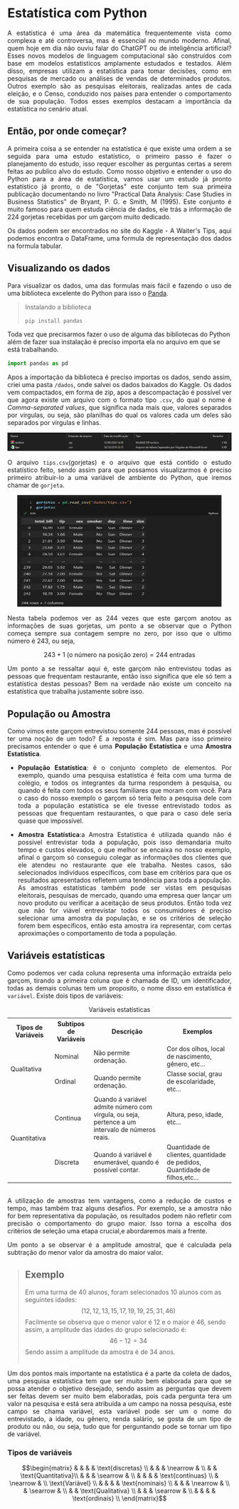 # Estatística com Python
<p style="text-align:justify">
A estatística é uma área da matemática frequentemente vista como complexa e até controversa, mas é essencial no mundo moderno. Afinal, quem hoje em dia não ouviu falar do ChatGPT ou de inteligência artificial? Esses novos modelos de linguagem computacional são construídos com base em modelos estatísticos amplamente estudados e testados. Além disso, empresas utilizam a estatística para tomar decisões, como em pesquisas de mercado ou análises de vendas de determinados produtos. Outros exemplo são as pesquisas eleitorais, realizadas antes de cada eleição, e o Censo, conduzido nos países para entender o comportamento de sua população. Todos esses exemplos destacam a importância da estatística no cenário atual.
</p>


## Então, por onde começar?

<p style="text-align:justify">
A primeira coisa a se entender na estatística é que existe uma ordem a se seguida para uma estudo estatístico, o primeiro passo é fazer o planejamento do estudo, isso requer escolher as perguntas certas a serem feitas ao publico alvo do estudo. Como nosso objetivo e entender o uso do Python para a área de estatística, vamos usar um estudo já pronto estatístico já pronto, o de "Gorjetas" este conjunto tem sua primeira publicação documentando no livro "Practical Data Analysis: Case Studies in Business Statistics" de Bryant, P. G. e Smith, M (1995). Este conjunto é muito famoso para quem estuda ciência de dados, ele trás a informação de 224 gorjetas recebidas por um garçom muito dedicado.
</p>

<p style="text-align:justify">
Os dados podem ser encontrados no site do <a herf="https://www.kaggle.com/datasets/jsphyg/tipping">Kaggle - A Waiter's Tips</a>, aqui podemos encontra o DataFrame, uma formula de representação dos dados na formula tabular.
</p>

## Visualizando os dados
<p style="text-align:justify">
Para visualizar os dados, uma das formulas mais fácil e fazendo o uso de uma biblioteca excelente do Python para isso o <a href="https://pandas.pydata.org/">Panda</a>.
</p>

> Instalando a biblioteca
>```python
>pip install pandas
>```

Toda vez que precisarmos fazer o uso de alguma das bibliotecas do Python além de fazer sua instalação é preciso importa ela no arquivo em que se está trabalhando.


~~~python
import pandas as pd
~~~

<p style="text-align:justify">
Apos a importação da biblioteca é preciso importas os dados, sendo assim, criei uma pasta <code>/dados</code>, onde salvei os dados baixados do <a herf="https://www.kaggle.com/datasets/jsphyg/tipping">Kaggle</a>. Os dados vem compactados, em forma de zip, apos a descompactação é possível ver que agora existe um arquivo com o formato tipo <code>.csv</code>, do qual o nome é <i>Comma-separated values</i>, que significa nada mais que, valores separados por virgulas, ou seja, são planilhas do qual os valores cada um deles são separados por virgulas e linhas.
</p>

![pasta de dados](/image/pasta_dados.png)

<p style="text-align:justify">
O arquivo <code>tips.csv</code>(gorjetas) e o arquivo que está contido o estudo estatístico feito, sendo assim para que possamos visualizarmos é preciso primeiro atribuir-lo a uma variável de ambiente do Python, que iremos chamar de <code>gorjeta</code>.
</p>

<p align="center">
    <img width="460" height="250" src="image\criando_gorjetas.png">
</p>

<p style="text-align:justify">
Nesta tabela podemos ver as 244 vezes que este garçom anotou as informações de suas gorjetas, um ponto a se observar que o Python começa sempre sua contagem sempre no zero, por isso que o ultimo número é 243, ou seja,
</p>

$$243+1\text{ (o número na posição zero)} = 244 \text{ entradas}$$ 

<p style="text-align:justify">
Um ponto a se ressaltar aqui é, este garçom não entrevistou todas as pessoas que frequentam restaurante, então isso significa que ele só tem a estatística destas pessoas? Bem na verdade não existe um conceito na estatística que trabalha justamente sobre isso. 
</p>

## População ou Amostra
<p style="text-align:justify">
Como vimos este garçom entrevistou somente 244 pessoas, mas é possível ter uma noção de um todo? É a reposta é sim. Mas para isso primeiro precisamos entender o que é 
uma <b>População Estatística</b> e uma <b>Amostra Estatística</b>.
</p>
<ul>
    <li>
        <p style="text-align:justify">
            <b>População Estatística</b>: é o conjunto completo de elementos. Por exemplo, quando uma pesquisa estatística é feita com uma turma de colégio, e todos os integrantes da turma respondem à pesquisa, ou quando é feita com todos os seus familiares que moram com você. Para o caso do nosso exemplo o garçom só teria feito a pesquisa dele com toda a população estatística se ele tivesse entrevistado todos as pessoas que frequentam restaurantes, o que para o caso dele seria quase que impossível.
        </p>
    </li>
    <li>
        <p style="text-align:justify">
            <b>Amostra Estatística</b>:a Amostra Estatística é utilizada quando não é possível entrevistar toda a população, pois isso demandaria muito tempo e custos elevados, o que melhor se encaixa no nosso exemplo, afinal o garçom só conseguiu colegar as informações dos clientes que ele atendeu no restaurante que ele trabalha. Nestes casos, são selecionados indivíduos específicos, com base em critérios para que os resultados apresentados refletem uma tendência para toda a população. As amostras estatísticas também pode ser vistas em pesquisas eleitorais, pesquisas de mercado, quando uma empresa quer lançar um novo produto ou verificar a aceitação de seus produtos. Então toda vez que não for viável entrevistar todos os consumidores é preciso selecionar uma amostra da população, e se os critérios de seleção forem bem específicos, então esta amostra ira representar, com certas aproximações o comportamento de toda a população.
        </p>
    </li>
</ul>

## Variáveis estatísticas
<p style="text-align:justify">
Como podemos ver cada coluna representa uma informação extraída pelo garçom, tirando a primeira coluna que é chamada de ID, um identificador, todas as demais colunas tem um proposito, o nome disso em estatística é <code>variável</code>. Existe dois tipos de variáveis:
</p>


<table style="margin: 0px auto;">
    <caption>
        Variáveis estatísticas 
    </caption>
    <tr>
        <th>Tipos de Variáveis</th>
        <th>Subtipos de Variáveis</th>
        <th>Descrição</th>
        <th>Exemplos</th>
    </tr>
    <tr>
        <td rowspan="2">Qualitativa</td>
        <td>Nominal</td>
        <td>Não permite ordenação.</td>
        <td>Cor dos olhos, local de nascimento, gênero, etc... </td>
    </tr>
    <tr>
        <td>Ordinal</td>
        <td>Quando permite ordenação.</td>
        <td>Classe social, grau de escolaridade, etc... </td>
    </tr>
    <tr>
    <tr>
    <td rowspan="2">Quantitativa</td>
        <td>Continua</td>
        <td>Quando á variável admite número com virgula, ou seja, pertence a um intervalo de números reais.</td>
        <td>Altura, peso, idade, etc... </td>
    </tr>
    <tr>
        <td>Discreta</td>
        <td>Quando á variável é enumerável, quando é possível contar.</td>
        <td>Quantidade de clientes, quantidade de pedidos, Quantidade de filhos,etc... </td>
    </tr>
    <tr>
</table>

<br>
<p style="text-align:justify">A utilização de amostras tem vantagens, como a redução de custos e tempo, mas também traz alguns desafios. Por exemplo, se a amostra não for bem representativa da população, os resultados podem não refletir com precisão o comportamento do grupo maior. Isso torna a escolha dos critérios de seleção uma etapa crucial,e abordaremos mais a frente.</p>

<p style="text-align:justify">Um ponto a se observar é a amplitude amostral, que é calculada pela subtração do menor valor da amostra do maior valor.</p>

> ## Exemplo
> Em uma turma de 40 alunos, foram selecionados 10 alunos com as seguintes idades: 
> $$ \lparen 12, 12, 13, 15, 17, 19, 19, 25, 31, 46 \rparen$$ 
> Facilmente se observa que o menor valor é 12 e o maior é 46, sendo assim, a amplitude das idades do grupo selecionado é: 
> $$46−12=34$$
> Sendo assim a amplitude da amostra é de 34 anos. <br>
> <br>

<p style="text-align:justify">Um dos pontos mais importante na estatística é a parte da coleta de dados, uma pesquisa estatística tem que ser muito bem elaborada para que se possa atender o objetivo desejado, sendo assim as perguntas que devem ser feitas devem ser muito bem elaboradas, pois cada pergunta tera um valor na pesquisa e está sera atribuída a um campo na nossa pesquisa, este campo se chama variável, esta variável pode ser um o nome do entrevistado, a idade, ou gênero, renda salário, se gosta de um tipo de produto ou não, ou seja, tudo que for perguntando pode se tornar um tipo de variável.</p>

### Tipos de variáveis
$$\begin{matrix}
 & & &  & \text{discretas} \\
 & & & \nearrow & \\
 &  & \text{Quantitativa}\\
 & & & \searrow & \\
 & & &  & \text{contínuas} \\
 & \nearrow & \\
\text{Variável} \\
 & & &  & \text{nominais} \\
 & & & \nearrow & \\
 & \searrow & \\
 &  & \text{Qualitativa} \\
 & & & \searrow & \\
 & & &  & \text{ordinais} \\
\end{matrix}$$



